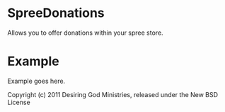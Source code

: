 SpreeDonations
=========

Allows you to offer donations within your spree store. 


Example
=======

Example goes here.


Copyright (c) 2011 Desiring God Ministries, released under the New BSD License
